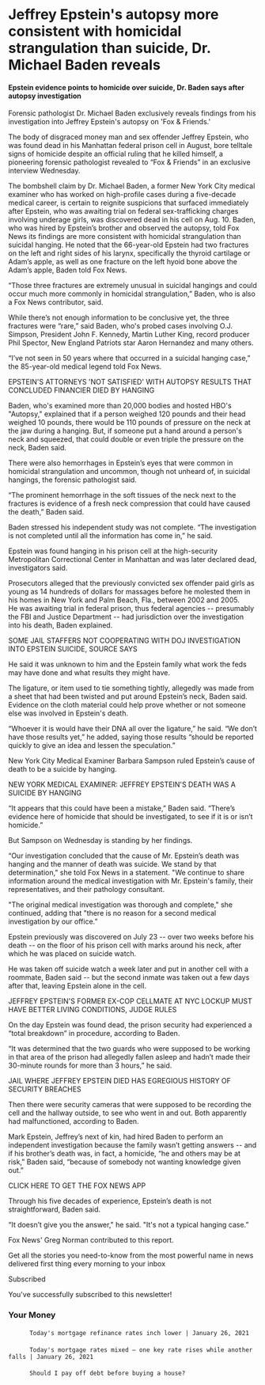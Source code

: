 Jeffrey Epstein's autopsy more consistent with homicidal strangulation than suicide, Dr. Michael Baden reveals
==============================================================================================================

#### Epstein evidence points to homicide over suicide, Dr. Baden says after autopsy investigation

Forensic pathologist Dr. Michael Baden exclusively reveals findings from his investigation into Jeffrey Epstein's autopsy on 'Fox &amp; Friends.'

The body of disgraced money man and sex offender Jeffrey Epstein, who was found dead in his Manhattan federal prison cell in August, bore telltale signs of homicide despite an official ruling that he killed himself, a pioneering forensic pathologist revealed to “Fox & Friends” in an exclusive interview Wednesday.

The bombshell claim by Dr. Michael Baden, a former New York City medical examiner who has worked on high-profile cases during a five-decade medical career, is certain to reignite suspicions that surfaced immediately after Epstein, who was awaiting trial on federal sex-trafficking charges involving underage girls, was discovered dead in his cell on Aug. 10. Baden, who was hired by Epstein’s brother and observed the autopsy, told Fox News its findings are more consistent with homicidal strangulation than suicidal hanging. He noted that the 66-year-old Epstein had two fractures on the left and right sides of his larynx, specifically the thyroid cartilage or Adam’s apple, as well as one fracture on the left hyoid bone above the Adam’s apple, Baden told Fox News.

“Those three fractures are extremely unusual in suicidal hangings and could occur much more commonly in homicidal strangulation,” Baden, who is also a Fox News contributor, said.

While there’s not enough information to be conclusive yet, the three fractures were “rare,” said Baden, who's probed cases involving O.J. Simpson, President John F. Kennedy, Martin Luther King, record producer Phil Spector, New England Patriots star Aaron Hernandez and many others.

“I’ve not seen in 50 years where that occurred in a suicidal hanging case,” the 85-year-old medical legend told Fox News.

EPSTEIN'S ATTORNEYS 'NOT SATISFIED' WITH AUTOPSY RESULTS THAT CONCLUDED FINANCIER DIED BY HANGING

Baden, who's examined more than 20,000 bodies and hosted HBO's "Autopsy," explained that if a person weighed 120 pounds and their head weighed 10 pounds, there would be 110 pounds of pressure on the neck at the jaw during a hanging. But, if someone put a hand around a person's neck and squeezed, that could double or even triple the pressure on the neck, Baden said.

There were also hemorrhages in Epstein’s eyes that were common in homicidal strangulation and uncommon, though not unheard of, in suicidal hangings, the forensic pathologist said.

“The prominent hemorrhage in the soft tissues of the neck next to the fractures is evidence of a fresh neck compression that could have caused the death,” Baden said.

Baden stressed his independent study was not complete. “The investigation is not completed until all the information has come in,” he said.

Epstein was found hanging in his prison cell at the high-security Metropolitan Correctional Center in Manhattan and was later declared dead, investigators said.

Prosecutors alleged that the previously convicted sex offender paid girls as young as 14 hundreds of dollars for massages before he molested them in his homes in New York and Palm Beach, Fla., between 2002 and 2005. He was awaiting trial in federal prison, thus federal agencies -- presumably the FBI and Justice Department -- had jurisdiction over the investigation into his death, Baden explained.

SOME JAIL STAFFERS NOT COOPERATING WITH DOJ INVESTIGATION INTO EPSTEIN SUICIDE, SOURCE SAYS

He said it was unknown to him and the Epstein family what work the feds may have done and what results they might have.

The ligature, or item used to tie something tightly, allegedly was made from a sheet that had been twisted and put around Epstein’s neck, Baden said. Evidence on the cloth material could help prove whether or not someone else was involved in Epstein's death.

“Whoever it is would have their DNA all over the ligature,” he said. “We don’t have those results yet,” he added, saying those results “should be reported quickly to give an idea and lessen the speculation.”

New York City Medical Examiner Barbara Sampson ruled Epstein’s cause of death to be a suicide by hanging.

NEW YORK MEDICAL EXAMINER: JEFFREY EPSTEIN'S DEATH WAS A SUICIDE BY HANGING

“It appears that this could have been a mistake,” Baden said. “There’s evidence here of homicide that should be investigated, to see if it is or isn’t homicide.”

But Sampson on Wednesday is standing by her findings.

“Our investigation concluded that the cause of Mr. Epstein’s death was hanging and the manner of death was suicide. We stand by that determination," she told Fox News in a statement. "We continue to share information around the medical investigation with Mr. Epstein's family, their representatives, and their pathology consultant. 

"The original medical investigation was thorough and complete," she continued, adding that "there is no reason for a second medical investigation by our office.”

Epstein previously was discovered on July 23 -- over two weeks before his death -- on the floor of his prison cell with marks around his neck, after which he was placed on suicide watch.

He was taken off suicide watch a week later and put in another cell with a roommate, Baden said -- but the second inmate was taken out a few days after that, leaving Epstein alone in the cell.

JEFFREY EPSTEIN'S FORMER EX-COP CELLMATE AT NYC LOCKUP MUST HAVE BETTER LIVING CONDITIONS, JUDGE RULES

On the day Epstein was found dead, the prison security had experienced a “total breakdown” in procedure, according to Baden.

“It was determined that the two guards who were supposed to be working in that area of the prison had allegedly fallen asleep and hadn’t made their 30-minute rounds for more than 3 hours,” he said.

JAIL WHERE JEFFREY EPSTEIN DIED HAS EGREGIOUS HISTORY OF SECURITY BREACHES

Then there were security cameras that were supposed to be recording the cell and the hallway outside, to see who went in and out. Both apparently had malfunctioned, according to Baden.

Mark Epstein, Jeffrey’s next of kin, had hired Baden to perform an independent investigation because the family wasn’t getting answers -- and if his brother’s death was, in fact, a homicide, “he and others may be at risk,” Baden said, “because of somebody not wanting knowledge given out.”

CLICK HERE TO GET THE FOX NEWS APP

Through his five decades of experience, Epstein’s death is not straightforward, Baden said.

“It doesn’t give you the answer," he said. "It's not a typical hanging case.”

Fox News' Greg Norman contributed to this report.

Get all the stories you need-to-know from the most powerful name in news delivered first thing every morning to your inbox

Subscribed

You've successfully subscribed to this newsletter!

### Your Money

#### 
          Today's mortgage refinance rates inch lower | January 26, 2021
        

#### 
          Today's mortgage rates mixed — one key rate rises while another falls | January 26, 2021
        

#### 
          Should I pay off debt before buying a house?
        